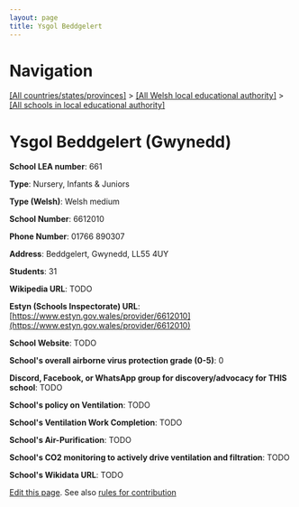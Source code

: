 ```yaml
---
layout: page
title: Ysgol Beddgelert
---
```

# Navigation

[[All countries/states/provinces]](../../..) > [[All Welsh local educational authority]](../..) > [[All schools in local educational authority]](..)

# Ysgol Beddgelert (Gwynedd)

**School LEA number**: 661

**Type**: Nursery, Infants & Juniors

**Type (Welsh)**: Welsh medium

**School Number**: 6612010

**Phone Number**: 01766 890307

**Address**: Beddgelert, Gwynedd, LL55 4UY

**Students**: 31

**Wikipedia URL**: TODO

**Estyn (Schools Inspectorate) URL**: [https://www.estyn.gov.wales/provider/6612010](https://www.estyn.gov.wales/provider/6612010)

**School Website**: TODO

**School's overall airborne virus protection grade (0-5)**: 0

**Discord, Facebook, or WhatsApp group for discovery/advocacy for THIS school**: TODO

**School's policy on Ventilation**: TODO

**School's Ventilation Work Completion**: TODO

**School's Air-Purification**: TODO

**School's CO2 monitoring to actively drive ventilation and filtration**: TODO

**School's Wikidata URL**: TODO




[Edit this page](https://github.com/VentilationProject/Wales/edit/prif/./Gwynedd/Ysgol_Beddgelert.md). See also [rules for contribution](../../../contribution-rules/)